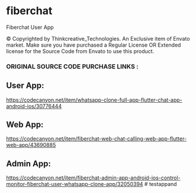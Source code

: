 # fiberchat

Fiberchat User App

© Copyrighted by Thinkcreative_Technologies. An Exclusive item of Envato market. Make sure you have purchased a Regular License OR Extended license for the Source Code from Envato to use this product.

### ORIGINAL SOURCE CODE PURCHASE LINKS :

## User App:

https://codecanyon.net/item/whatsapp-clone-full-app-flutter-chat-app-android-ios/30776444

## Web App:

https://codecanyon.net/item/fiberchat-web-chat-calling-web-app-flutter-web-app/43690885

## Admin App:

https://codecanyon.net/item/fiberchat-admin-app-android-ios-control-monitor-fiberchat-user-whatsapp-clone-app/32050394
#   t e s t a p p a n d  
 